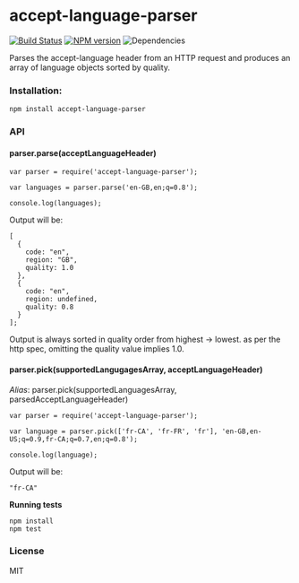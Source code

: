 accept-language-parser
======================

[![Build Status](https://travis-ci.org/opentable/accept-language-parser.png?branch=master)](https://travis-ci.org/opentable/accept-language-parser) [![NPM version](https://badge.fury.io/js/accept-language-parser.png)](http://badge.fury.io/js/accept-language-parser) ![Dependencies](https://david-dm.org/opentable/accept-language-parser.png)

Parses the accept-language header from an HTTP request and produces an array of language objects sorted by quality.


### Installation:

```
npm install accept-language-parser
```

### API

#### parser.parse(acceptLanguageHeader)

```
var parser = require('accept-language-parser');

var languages = parser.parse('en-GB,en;q=0.8');

console.log(languages);
```

Output will be:

```
[
  {
    code: "en",
    region: "GB",
    quality: 1.0
  },
  {
    code: "en",
    region: undefined,
    quality: 0.8
  }
];
```

Output is always sorted in quality order from highest -> lowest. as per the http spec, omitting the quality value implies 1.0.

#### parser.pick(supportedLangugagesArray, acceptLanguageHeader)

*Alias*: parser.pick(supportedLanguagesArray, parsedAcceptLanguageHeader)

```
var parser = require('accept-language-parser');

var language = parser.pick(['fr-CA', 'fr-FR', 'fr'], 'en-GB,en-US;q=0.9,fr-CA;q=0.7,en;q=0.8');

console.log(language);
```

Output will be:

```
"fr-CA"
```

__Running tests__
```
npm install
npm test
```

### License
MIT
